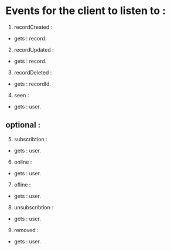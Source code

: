 # Events for the client to listen to :
1. recordCreated :
* gets : record.

2. recordUpdated : 
* gets : record.

3. recordDeleted : 
* gets : recordId.

4. seen :
* gets : user.

## optional :
5. subscribtion : 
* gets : user.

6. online :
* gets : user.

7. ofline : 
* gets : user.

8. unsubscribtion :
* gets : user.

9. removed :
* gets : user.
